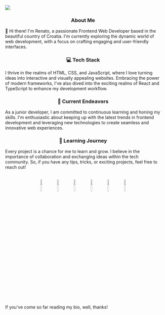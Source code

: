 <img src="assets/hello.gif" align="center" />

<h3 align="center">About Me</h3>

👋 Hi there! I'm Renato, a passionate Frontend Web Developer based in the beautiful country of Croatia. I'm currently exploring the dynamic world of web development, with a focus on crafting engaging and user-friendly interfaces.

<h3 align="center">💻 Tech Stack</h3>

I thrive in the realms of HTML, CSS, and JavaScript, where I love turning ideas into interactive and visually appealing websites. Embracing the power of modern frameworks, I've also dived into the exciting realms of React and TypeScript to enhance my development workflow.

<h3 align="center">🚀 Current Endeavors</h3>

As a junior developer, I am committed to continuous learning and honing my skills. I'm enthusiastic about keeping up with the latest trends in frontend development and leveraging new technologies to create seamless and innovative web experiences.

<h3 align="center">🌱 Learning Journey</h3>

Every project is a chance for me to learn and grow. I believe in the importance of collaboration and exchanging ideas within the tech community. So, if you have any tips, tricks, or exciting projects, feel free to reach out!

<br/>

<div align="center">
  <img src="https://cdn.jsdelivr.net/gh/devicons/devicon/icons/html5/html5-original.svg" style="width: 10%"/>
  <img src="https://cdn.jsdelivr.net/gh/devicons/devicon/icons/css3/css3-original.svg" style="width: 10%"/>
  <img src="https://cdn.jsdelivr.net/gh/devicons/devicon/icons/javascript/javascript-original.svg" style="width: 10%"/>
  <img src="https://cdn.jsdelivr.net/gh/devicons/devicon/icons/react/react-original.svg" style="width: 10%"/>
  <img src="https://cdn.jsdelivr.net/gh/devicons/devicon/icons/typescript/typescript-original.svg" style="width: 10%"/>
  <img src="https://cdn.jsdelivr.net/gh/devicons/devicon/icons/wordpress/wordpress-original.svg" style="width: 10%"/>

</div>

If you've come so far reading my bio, well, thanks!
